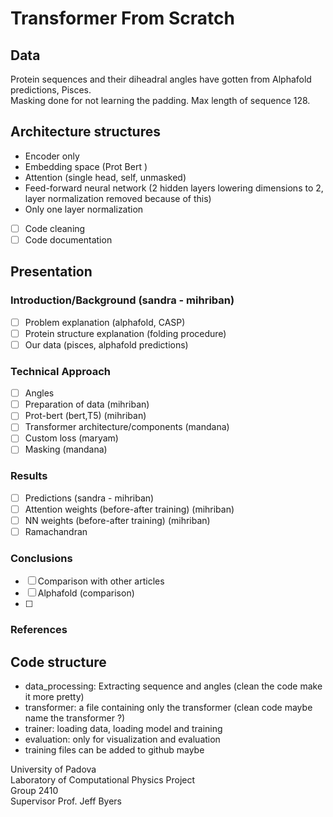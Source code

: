 # Transformer From Scratch

## Data
Protein sequences and their diheadral angles have gotten from Alphafold predictions, Pisces. \
Masking done for not learning the padding. Max length of sequence 128.

## Architecture structures
- Encoder only
- Embedding space (Prot Bert )
- Attention (single head, self, unmasked)
- Feed-forward neural network (2 hidden layers lowering dimensions to 2, layer normalization removed because of this)
- Only one layer normalization

- [ ] Code cleaning
- [ ] Code documentation

## Presentation

### Introduction/Background (sandra - mihriban)
- [ ] Problem explanation (alphafold, CASP)
- [ ] Protein structure explanation (folding procedure)
- [ ] Our data (pisces, alphafold predictions)

### Technical Approach 
- [ ] Angles
- [ ] Preparation of data (mihriban)
- [ ] Prot-bert (bert,T5) (mihriban)
- [ ] Transformer architecture/components (mandana)
- [ ] Custom loss (maryam)
- [ ] Masking (mandana)
  
### Results
- [ ] Predictions (sandra - mihriban)
- [ ] Attention weights (before-after training) (mihriban)
- [ ] NN weights (before-after training) (mihriban)
- [ ] Ramachandran
  
### Conclusions
- [ ] Comparison with other articles
- [ ] Alphafold (comparison)
- [ ]

### References


## Code structure

- data_processing: Extracting sequence and angles (clean the code make it more pretty)
- transformer: a file containing only the transformer (clean code maybe name the transformer ?)
- trainer: loading data, loading model and training
- evaluation: only for visualization and evaluation
- training files can be added to github maybe



University of Padova \
Laboratory of Computational Physics Project \
Group 2410 \
Supervisor Prof. Jeff Byers
